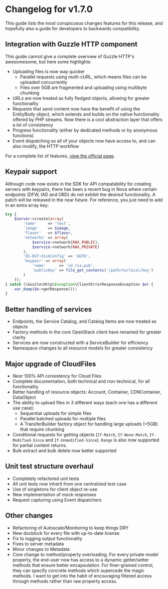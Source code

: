 # Changelog for v1.7.0

This guide lists the most conspicuous changes features for this release, and hopefully also a guide for developers to
backwards compatibility.

## Integration with Guzzle HTTP component

This guide cannot give a complete overview of Guzzle HTTP's awesomesome, but here some highlights:

 - Uploading files is now way quicker
   - Parallel requests using multi-cURL, which means files can be uploaded concurrently
   - Files over 5GB are fragmented and uploading using multibyte chunking
 - URLs are now treated as fully fledged objects, allowing for greater functionality
 - Requests that send content now have the benefit of using the EntityBody object, which extends and builds on the
 native functionality offered by PHP streams. Now there is a cool abstraction layer that offers a lot of consistency
 - Progress functionality (either by dedicated methods or by anonymous functions)
 - Event dispatching so all of your objects now have access to, and can also modify, the HTTP workflow

For a complete list of features, [view the official page](http://guzzlephp.org).

## Keypair support

Although code now exists in the SDK for API compatability for creating servers with keypairs, there has been
a recent bug in Nova where certain endpoints (DFW, IAD and ORD) do not exhibit the desired functionality. A patch will
be released in the near future. For reference, you just need to add in an extra array key:

```php
try {
    $server->create(array(
        'name'     => 'test',
        'image'    => $image,
        'flavor'   => $flavor,
        'networks' => array(
            $service->network(RAX_PUBLIC),
            $service->network(RAX_PRIVATE)
        ),
        'OS-DCF:diskConfig' => 'AUTO',
        'keypair' => array(
            'name'      => 'id_rsa.pub',
            'publicKey' => file_get_contents('/path/to/local/key')
        )
    ));
} catch (\Guzzle\Http\Exception\ClientErrorResponseException $e) {
    var_dump($e->getResponse());
}
```

## Better handling of services

 - Endpoints, the Service Catalog, and Catalog Items are now treated as objects
 - Factory methods in the core OpenStack client have renamed for greater clarity
 - Services are now constructed with a ServiceBuilder for efficiency
 - Namespace changes to all resource models for greater consistency

## Major upgrade of CloudFiles

 - _Near_ 100% API consistency for Cloud Files
 - Complete documentation, both technical and non-technical, for all functionality
 - Better handling of resource objects: Account, Container, CDNContainer, DataObject
 - The ability to upload files in 3 different ways (each one has a different use case):
   - Sequential uploads for simple files
   - Parallel batched uploads for multiple files
   - A TransferBuilder factory object for handling large uploads (+5GB) that require chunking
 - Conditional requests for getting objects (`If-Match`, `If-None-Match`, `If-Modified-Since` and `If-Unmodified-Since`).
  `Range` is also now supported for partial content returns.
 - Bulk extract and bulk delete now better supported

## Unit test structure overhaul

 - Completely refactored unit tests
  - All unit tests now inherit from one centralized test case
  - Use of singletons for client object re-use
  - New implementation of mock responses
  - Request capturing using Event dispatchers

## Other changes

 - Refactoring of Autoscale/Monitoring to keep things DRY
 - New docblock for every file with up-to-date license
 - Fix to logging output functionality
 - Fixes to server metadata
 - Minor changes to Metadata
 - Core change to method/property overloading. For every private model property, the end-user now has access to a
 dynamic getter/setter methods that ensure better encapsulation. For finer-grained control, they can specify concrete
 methods which supercede the magic methods. I want to get into the habit of encouraging filtered access through methods
 rather than raw property access.
